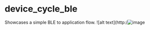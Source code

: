 # device_cycle_ble
Showcases a simple BLE to application flow.
![alt text](http:/![image](https://user-images.githubusercontent.com/54586791/223994124-3685035c-8896-4e69-8d57-3be1518dd518.png)
